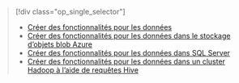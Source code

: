 > [!div class="op_single_selector"]
> * [Créer des fonctionnalités pour les données](../articles/machine-learning/machine-learning-data-science-create-features.md)
> * [Créer des fonctionnalités pour les données dans le stockage d’objets blob Azure](../articles/machine-learning/machine-learning-data-science-create-features-blob.md)
> * [Créer des fonctionnalités pour les données dans SQL Server](../articles/machine-learning/machine-learning-data-science-create-features-sql-server.md)
> * [Créer des fonctionnalités pour les données dans un cluster Hadoop à l’aide de requêtes Hive](../articles/machine-learning/machine-learning-data-science-create-features-hive.md)
> 
> 

